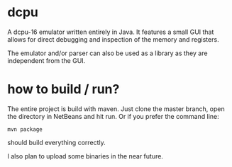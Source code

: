 dcpu
====

A dcpu-16 emulator written entirely in Java. It features a small GUI that allows for direct debugging and
inspection of the memory and registers.

The emulator and/or parser can also be used as a library as they are independent from the GUI.


how to build / run?
===================

The entire project is build with maven. Just clone the master branch, open the directory in NetBeans and hit run. Or if
you prefer the command line: 

    mvn package

should build everything correctly.

I also plan to upload some binaries in the near future.
